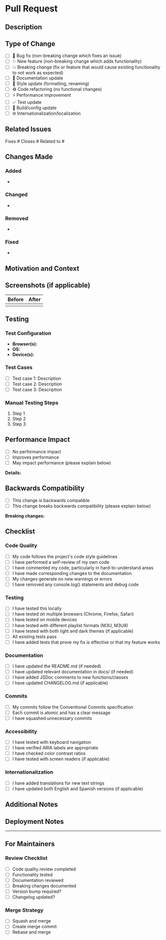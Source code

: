 # Pull Request

## Description
<!-- Provide a clear and concise description of your changes -->

## Type of Change
<!-- Mark the relevant option with an "x" -->

- [ ] 🐛 Bug fix (non-breaking change which fixes an issue)
- [ ] ✨ New feature (non-breaking change which adds functionality)
- [ ] 💥 Breaking change (fix or feature that would cause existing functionality to not work as expected)
- [ ] 📝 Documentation update
- [ ] 🎨 Style update (formatting, renaming)
- [ ] ♻️ Code refactoring (no functional changes)
- [ ] ⚡ Performance improvement
- [ ] ✅ Test update
- [ ] 🔧 Build/config update
- [ ] 🌐 Internationalization/localization

## Related Issues
<!-- Link to related issues using #issue_number -->
Fixes #
Closes #
Related to #

## Changes Made
<!-- Provide a detailed list of changes -->

### Added
- 

### Changed
- 

### Removed
- 

### Fixed
- 

## Motivation and Context
<!-- Why is this change required? What problem does it solve? -->

## Screenshots (if applicable)
<!-- Add screenshots to demonstrate visual changes -->

| Before | After |
|--------|-------|
|        |       |

## Testing
<!-- Describe the tests you performed to verify your changes -->

### Test Configuration
- **Browser(s):** 
- **OS:** 
- **Device(s):** 

### Test Cases
- [ ] Test case 1: Description
- [ ] Test case 2: Description
- [ ] Test case 3: Description

### Manual Testing Steps
1. Step 1
2. Step 2
3. Step 3

## Performance Impact
<!-- Describe any performance implications of your changes -->

- [ ] No performance impact
- [ ] Improves performance
- [ ] May impact performance (please explain below)

**Details:**

## Backwards Compatibility
<!-- Does this change affect backwards compatibility? -->

- [ ] This change is backwards compatible
- [ ] This change breaks backwards compatibility (please explain below)

**Breaking changes:**

## Checklist
<!-- Go through this checklist before submitting your PR -->

### Code Quality
- [ ] My code follows the project's code style guidelines
- [ ] I have performed a self-review of my own code
- [ ] I have commented my code, particularly in hard-to-understand areas
- [ ] I have made corresponding changes to the documentation
- [ ] My changes generate no new warnings or errors
- [ ] I have removed any console.log() statements and debug code

### Testing
- [ ] I have tested this locally
- [ ] I have tested on multiple browsers (Chrome, Firefox, Safari)
- [ ] I have tested on mobile devices
- [ ] I have tested with different playlist formats (M3U, M3U8)
- [ ] I have tested with both light and dark themes (if applicable)
- [ ] All existing tests pass
- [ ] I have added tests that prove my fix is effective or that my feature works

### Documentation
- [ ] I have updated the README.md (if needed)
- [ ] I have updated relevant documentation in docs/ (if needed)
- [ ] I have added JSDoc comments to new functions/classes
- [ ] I have updated CHANGELOG.md (if applicable)

### Commits
- [ ] My commits follow the Conventional Commits specification
- [ ] Each commit is atomic and has a clear message
- [ ] I have squashed unnecessary commits

### Accessibility
- [ ] I have tested with keyboard navigation
- [ ] I have verified ARIA labels are appropriate
- [ ] I have checked color contrast ratios
- [ ] I have tested with screen readers (if applicable)

### Internationalization
- [ ] I have added translations for new text strings
- [ ] I have updated both English and Spanish versions (if applicable)

## Additional Notes
<!-- Any additional information that reviewers should know -->

## Deployment Notes
<!-- Special instructions for deployment, if any -->

---

## For Maintainers

### Review Checklist
- [ ] Code quality review completed
- [ ] Functionality tested
- [ ] Documentation reviewed
- [ ] Breaking changes documented
- [ ] Version bump required?
- [ ] Changelog updated?

### Merge Strategy
- [ ] Squash and merge
- [ ] Create merge commit
- [ ] Rebase and merge
